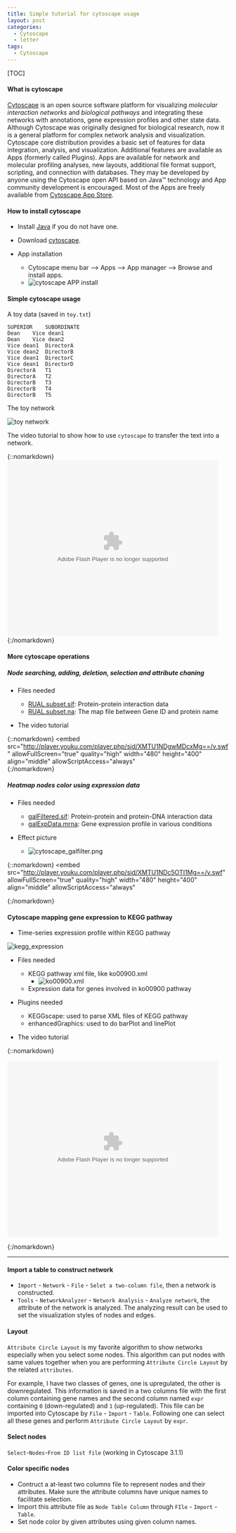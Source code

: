 ```yaml
---
title: Simple tutorial for cytoscape usage 
layout: post
categories:
  - Cytoscape
  - letter
tags:
  - Cytoscape
---
```


[TOC]

#### What is cytoscape

[Cytoscape](http://www.cytoscape.org) is an open source 
software platform for visualizing *molecular
interaction networks* and *biological pathways* and integrating these
networks with annotations, gene expression profiles and other state
data. Although Cytoscape was originally designed for biological
research, now it is a general platform for complex network analysis
and visualization. Cytoscape core distribution provides a basic set
of features for data integration, analysis, and visualization.
Additional features are available as Apps (formerly called Plugins).
Apps are available for network and molecular profiling analyses,
new layouts,  additional file format support,  scripting,  and
connection with databases.   They may be developed by anyone using
the Cytoscape open API based on Java™ technology and App
community development is encouraged. Most of the Apps are freely
available from [Cytoscape App Store](http://apps.cytoscape.org/).

#### How to install cytoscape

* Install [Java](http://www.oracle.com/technetwork/java/javase/downloads/jre8-downloads-2133155.html) if you do not have one.

* Download [cytoscape](http://cytoscape.org/download.php).

* App installation
	- Cytoscape menu bar --> Apps --> App manager --> Browse and install apps.
	- ![cytoscape APP install](/images/cytoscape/cytoscape_app_install.png)

#### Simple cytoscape usage

A toy data (saved in `toy.txt`)

```
SUPERIOR	SUBORDINATE
Dean	Vice dean1
Dean	Vice dean2
Vice dean1	DirectorA
Vice dean2	DirectorB
Vice dean1	DirectorC
Vice dean1	DirectorD
DirectorA	T1
DirectorA	T2
DirectorB	T3
DirectorB	T4
DirectorB	T5
```

The toy network

![toy network](/images/cytoscape/cytoscape_toy.png)

The video tutorial to show how to use `cytoscape` to transfer the text
into a network.

{::nomarkdown}
<embed src="http://player.youku.com/player.php/sid/XMTU1NDU3MzQyNA==/v.swf"
allowFullScreen="true"  quality="high"  width="480"  height="400" align="middle"  allowScriptAccess="always"  type="application/x-shockwave-flash" ></embed>
{:/nomarkdown}

#### More cytoscape operations

##### Node searching, adding, deletion, selection and attribute chaning

* Files needed
	- [RUAL.subset.sif](/images/cytoscape/RUAL.subset.sif): Protein-protein interaction data
	- [RUAL.subset.na](/images/cytoscape/RUAL.subset.na):  The map file between Gene ID and protein name

* The video tutorial

{::nomarkdown}
<embed src="http://player.youku.com/player.php/sid/XMTU1NDgwMDcxMg==/v.swf"
allowFullScreen="true"  quality="high"  width="480"  height="400" 
align="middle" allowScriptAccess="always"  
{:/nomarkdown}

##### Heatmap nodes color using expression data

* Files needed
	- [galFiltered.sif](/images/cytoscape/galFiltered.sif): Protein-protein and protein-DNA interaction data
	- [galExpData.mrna](/images/cytoscape/galExpData.mrna): Gene expression profile in various conditions

* Effect picture
	* ![cytoscape_galfilter.png](/images/cytoscape/cytoscape_galfilter.png)

{::nomarkdown}
<embed src="http://player.youku.com/player.php/sid/XMTU1NDc5OTI1Mg==/v.swf"
allowFullScreen="true"  quality="high"  width="480"  height="400" 
align="middle" allowScriptAccess="always"  

{:/nomarkdown}

#### Cytoscape mapping gene expression to KEGG pathway

* Time-series expression profile within KEGG pathway

![kegg_expression](/images/cytoscape/cytoscape_kegg.png)

* Files needed
	- KEGG pathway xml file, like ko00900.xml
		* ![ko00900.xml](/images/cytoscape/cytoscape_kegg_xml.png)
	- Expression data for genes involved in ko00900 pathway

* Plugins needed
	- KEGGscape: used to parse XML files of KEGG pathway
	- enhancedGraphics: used to do barPlot and linePlot

* The video tutorial

{::nomarkdown}

<embed src="http://player.youku.com/player.php/sid/XMTU1NDU4NDQ5Mg==/v.swf"
allowFullScreen="true"  quality="high"  width="480"  height="400" 
align="middle" allowScriptAccess="always"  
type="application/x-shockwave-flash" ></embed>

{:/nomarkdown}


***

#### Import a table to construct network

* `Import` - `Network` - `File` - `Selet a two-column file`, then a network is constructed.
* `Tools` - `NetworkAnalyzer` - `Network Analysis` - `Analyze network`, the attribute of the network is analyzed. The analyzing result can be used to set the visualization styles of nodes and edges.

#### Layout

`Attribute Circle Layout` is my favorite algorithm to show networks especially when you select some nodes.
This algorithm can put nodes with same values together when you are
performing `Attribute Circle Layout` by the related `attributes`. 

For example, I have two classes of genes, one is upregulated, the other is downregulated. 
This information is saved in a two columns file with the first column containing gene names and 
the second column named `expr` containing `0` (down-regulated) and `1` (up-regulated). 
This file can be imported into Cytoscape by `File` - `Import` - `Table`. 
Following one can select all these genes and perform `Attribute Circle
Layout` by `expr`.

#### Select nodes

`Select`-`Nodes`-`From ID list file` (working in Cytoscape 3.1.1)

#### Color specific nodes

* Contruct a at-least two columns file to represent nodes and their attributes. Make sure the attribute columns have unique names to facilitate selection.
* Import this attribute file as `Node Table Column` through `FIle` - `Import` - `Table`.
* Set node color by given attributes using given column names.
